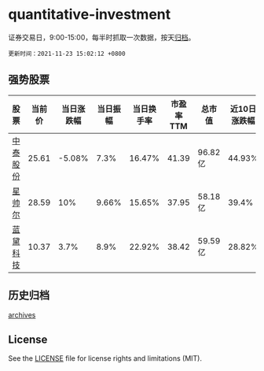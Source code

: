 # quantitative-investment

证券交易日，9:00-15:00，每半时抓取一次数据，按天[归档](archives)。

`更新时间：2021-11-23 15:02:12 +0800`

## 强势股票

|股票|当前价|当日涨跌幅|当日振幅|当日换手率|市盈率TTM|总市值|近10日涨跌幅|
|----|----|----|----|----|----|----|----|
|[中泰股份](https://xueqiu.com/S/SZ300435)|25.61|-5.08%|7.3%|16.47%|41.39|96.82亿|44.93%|
|[星帅尔](https://xueqiu.com/S/SZ002860)|28.59|10%|9.66%|15.65%|37.95|58.18亿|39.4%|
|[蓝黛科技](https://xueqiu.com/S/SZ002765)|10.37|3.7%|8.9%|22.92%|38.42|59.59亿|28.82%|

## 历史归档

[archives](archives)

## License

See the [LICENSE](LICENSE) file for license rights and limitations (MIT).
